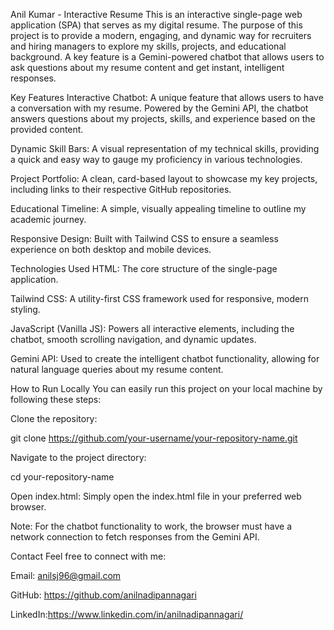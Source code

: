 Anil Kumar - Interactive Resume
This is an interactive single-page web application (SPA) that serves as my digital resume. The purpose of this project is to provide a modern, engaging, and dynamic way for recruiters and hiring managers to explore my skills, projects, and educational background. A key feature is a Gemini-powered chatbot that allows users to ask questions about my resume content and get instant, intelligent responses.

Key Features
Interactive Chatbot: A unique feature that allows users to have a conversation with my resume. Powered by the Gemini API, the chatbot answers questions about my projects, skills, and experience based on the provided content.

Dynamic Skill Bars: A visual representation of my technical skills, providing a quick and easy way to gauge my proficiency in various technologies.

Project Portfolio: A clean, card-based layout to showcase my key projects, including links to their respective GitHub repositories.

Educational Timeline: A simple, visually appealing timeline to outline my academic journey.

Responsive Design: Built with Tailwind CSS to ensure a seamless experience on both desktop and mobile devices.

Technologies Used
HTML: The core structure of the single-page application.

Tailwind CSS: A utility-first CSS framework used for responsive, modern styling.

JavaScript (Vanilla JS): Powers all interactive elements, including the chatbot, smooth scrolling navigation, and dynamic updates.

Gemini API: Used to create the intelligent chatbot functionality, allowing for natural language queries about my resume content.

How to Run Locally
You can easily run this project on your local machine by following these steps:

Clone the repository:

git clone https://github.com/your-username/your-repository-name.git

Navigate to the project directory:

cd your-repository-name

Open index.html: Simply open the index.html file in your preferred web browser.

Note: For the chatbot functionality to work, the browser must have a network connection to fetch responses from the Gemini API.

Contact
Feel free to connect with me:

Email: anilsj96@gmail.com

GitHub: https://github.com/anilnadipannagari

LinkedIn:https://www.linkedin.com/in/anilnadipannagari/
